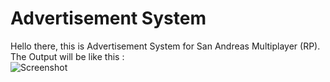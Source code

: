 # Advertisement System
Hello there, this is Advertisement System for San Andreas Multiplayer (RP).  
The Output will be like this :  
![Screenshot](https://i.ibb.co/BtXNKQG/Screenshot-266.png)  
  
